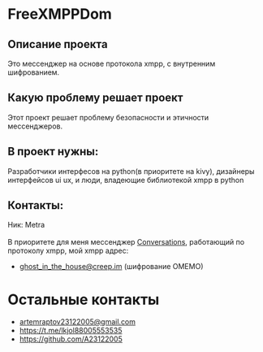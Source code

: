 # FreeXMPPDom
## Описание проекта
Это мессенджер на основе протокола xmpp, с внутренним шифрованием. 
## Какую проблему решает проект
Этот проект решает проблему безопасности и этичности мессенджеров.
## В проект нужны:
Разработчики интерфесов на python(в приоритете на kivy), дизайнеры интерфейсов ui ux, и люди, владеющие библиотекой xmpp в python
## Контакты:
Ник: Metra<br><br>
В приоритете для меня мессенджер <a href="https://f-droid.org/en/packages/eu.siacs.conversations/">Conversations</a>, работающий по протоколу xmpp, мой xmpp адрес: 
* ghost_in_the_house@creep.im (шифрование OMEMO)
# Остальные контакты
* artemraptov23122005@gmail.com
* https://t.me/lkjol88005553535	
* https://github.com/A23122005

